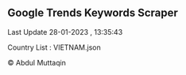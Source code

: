 

## Google Trends Keywords Scraper 
 
Last Update 28-01-2023 , 13:35:43

Country List :
VIETNAM.json



© Abdul Muttaqin 
